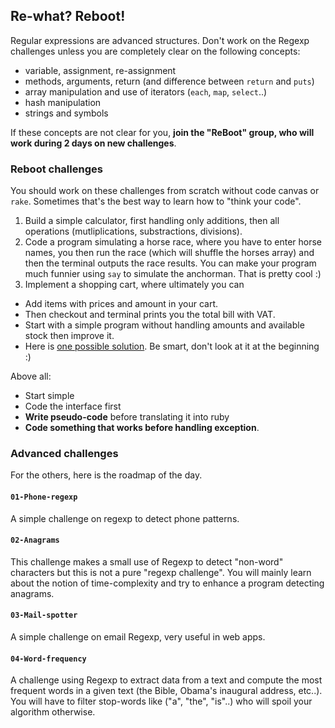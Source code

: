 ## Re-what? Reboot!

Regular expressions are advanced structures. Don't work on the Regexp challenges unless you are completely clear on the following concepts:

- variable, assignment, re-assignment
- methods, arguments, return (and difference between `return` and `puts`)
- array manipulation and use of iterators (`each`, `map`, `select`..)
- hash manipulation
- strings and symbols

If these concepts are not clear for you, **join the "ReBoot" group, who will work during 2 days on new challenges**.

### Reboot challenges

You should work on these challenges from scratch without code canvas or `rake`. Sometimes that's the best way to learn how to "think your code".

1. Build a simple calculator, first handling only additions, then all operations (mutliplications, substractions, divisions).
1. Code a program simulating a horse race, where you have to enter horse names, you then run the race (which will shuffle the horses array) and then the terminal outputs the race results. You can make your program much funnier using `say` to simulate the anchorman. That is pretty cool :)
1. Implement a shopping cart, where ultimately you can
  - Add items with prices and amount in your cart.
  - Then checkout and terminal prints you the total bill with VAT.
  - Start with a simple program without handling amounts and available stock then improve it.
  - Here is [one possible solution](https://gist.github.com/gabriel-dehan/b74a6e92deac876a80e1). Be smart, don't look at it at the beginning :)

Above all:

- Start simple
- Code the interface first
- **Write pseudo-code** before translating it into ruby
- **Code something that works before handling exception**.

### Advanced challenges

For the others, here is the roadmap of the day.

#### `01-Phone-regexp`
A simple challenge on regexp to detect phone patterns.

#### `02-Anagrams`
This challenge makes a small use of Regexp to detect "non-word" characters but this is not a pure "regexp challenge". You will mainly learn about the notion of time-complexity and try to enhance a program detecting anagrams.

#### `03-Mail-spotter`
A simple challenge on email Regexp, very useful in web apps.

#### `04-Word-frequency`
A challenge using Regexp to extract data from a text and compute the most frequent words in a given text (the Bible, Obama's inaugural address, etc..). You will have to filter stop-words like ("a", "the", "is"..) who will spoil your algorithm otherwise.
